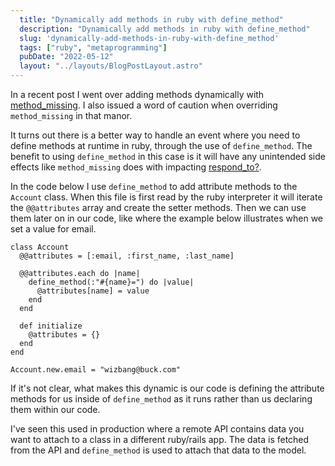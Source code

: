 ```yaml
---
  title: "Dynamically add methods in ruby with define_method"
  description: "Dynamically add methods in ruby with define_method"
  slug: 'dynamically-add-methods-in-ruby-with-define_method'
  tags: ["ruby", "metaprogramming"]
  pubDate: "2022-05-12"
  layout: "../layouts/BlogPostLayout.astro"
---
```


In a recent post I went over adding methods dynamically with [method_missing](https://tinytechtuts.com/2022-dynamically-add-methods-with-method-missing/). I also issued a word of caution when overriding `method_missing` in that manor.

It turns out there is a better way to handle an event where you need to define methods at runtime in ruby, through the use of `define_method`. The benefit to using `define_method` in this case is it will have any unintended side effects like `method_missing` does with impacting [respond_to?](https://tinytechtuts.com/2022-dynamically-add-methods-with-method-missing/).

In the code below I use `define_method` to add attribute methods to the `Account` class. When this file is first read by the ruby interpreter it will iterate the `@@attributes` array and create the setter methods. Then we can use them later on in our code, like where the example below illustrates when we set a value for email.

```
class Account
  @@attributes = [:email, :first_name, :last_name]

  @@attributes.each do |name|
    define_method(:"#{name}=") do |value|
      @attributes[name] = value
    end
  end

  def initialize
    @attributes = {}
  end
end

Account.new.email = "wizbang@buck.com"
```

If it's not clear, what makes this dynamic is our code is defining the attribute methods for us inside of `define_method` as it runs rather than us declaring them within our code.

I've seen this used in production where a remote API contains data you want to attach to a class in a different ruby/rails app. The data is fetched from the API and `define_method` is used to attach that data to the model.

